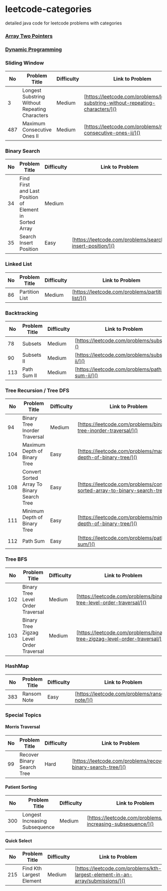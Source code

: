 # leetcode-categories
detailed java code for leetcode problems with categories

### [Array Two Pointers](https://github.com/sharkchili6868/leetcode-categories/blob/master/markups/twopointers.md)

### [Dynamic Programming](https://github.com/sharkchili6868/leetcode-categories/blob/master/markups/dp.md)


### Sliding Window
No | Problem Title | Difficulty | Link to Problem
------------ | ------------ | ------------- | -------------
3 | Longest Substring Without Repeating Characters | Medium | [https://leetcode.com/problems/longest-substring-without-repeating-characters/]()
487 | Maximum Consecutive Ones II | Medium | [https://leetcode.com/problems/max-consecutive-ones-ii/]()

### Binary Search
No | Problem Title | Difficulty | Link to Problem
------------ | ------------ | ------------- | -------------
34 | Find First and Last Position of Element in Sorted Array | Medium |
35 | Search Insert Position | Easy | [https://leetcode.com/problems/search-insert-position/]()

### Linked List
No | Problem Title | Difficulty | Link to Problem
------------ | ------------ | ------------- | -------------
86 | Partition List | Medium | [https://leetcode.com/problems/partition-list/]()

### Backtracking
No | Problem Title | Difficulty | Link to Problem
------------ | ------------ | ------------- | -------------
78 | Subsets | Medium | [https://leetcode.com/problems/subsets/]()
90 | Subsets II | Medium | [https://leetcode.com/problems/subsets-ii/]()
113 | Path Sum II | Medium | [https://leetcode.com/problems/path-sum-ii/]()

### Tree Recursion / Tree DFS
No | Problem Title | Difficulty | Link to Problem
------------ | ------------ | ------------- | -------------
94 | Binary Tree Inorder Traversal | Medium | [https://leetcode.com/problems/binary-tree-inorder-traversal/]()
104 | Maximum Depth of Binary Tree | Easy | [https://leetcode.com/problems/maximum-depth-of-binary-tree/]()
108 | Convert Sorted Array To Binary Search Tree | Easy | [https://leetcode.com/problems/convert-sorted-array-to-binary-search-tree/]()
111 | Minimum Depth of Binary Tree | Easy | [https://leetcode.com/problems/minimum-depth-of-binary-tree/]()
112 | Path Sum | Easy | [https://leetcode.com/problems/path-sum/]()

### Tree BFS
No | Problem Title | Difficulty | Link to Problem
------------ | ------------ | ------------- | -------------
102 | Binary Tree Level Order Traversal | Medium | [https://leetcode.com/problems/binary-tree-level-order-traversal/]()
103 | Binary Tree Zigzag Level Order Traversal | Medium | [https://leetcode.com/problems/binary-tree-zigzag-level-order-traversal/]()

### HashMap
No | Problem Title | Difficulty | Link to Problem
------------ | ------------ | ------------- | -------------
383 | Ransom Note | Easy | [https://leetcode.com/problems/ransom-note/]()

### Special Topics

#### Morris Traversal
No | Problem Title | Difficulty | Link to Problem
------------ | ------------ | ------------- | -------------
99 | Recover Binary Search Tree | Hard | [https://leetcode.com/problems/recover-binary-search-tree/]()

#### Patient Sorting 
No | Problem Title | Difficulty | Link to Problem
------------ | ------------ | ------------- | -------------
300 | Longest Increasing Subsequence | Medium | [https://leetcode.com/problems/longest-increasing-subsequence/]()

#### Quick Select
No | Problem Title | Difficulty | Link to Problem
------------ | ------------ | ------------- | -------------
215 | Find Kth Largest Element | Medium | [https://leetcode.com/problems/kth-largest-element-in-an-array/submissions/]()
